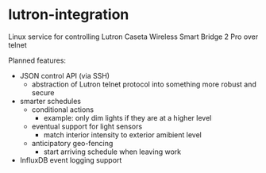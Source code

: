# lutron-integration
Linux service for controlling Lutron Caseta Wireless Smart Bridge 2 Pro over telnet

Planned features:
* JSON control API (via SSH)
  * abstraction of Lutron telnet protocol into something more robust and secure
* smarter schedules
  * conditional actions
    * example: only dim lights if they are at a higher level
  * eventual support for light sensors
    * match interior intensity to exterior amibient level
  * anticipatory geo-fencing
    * start arriving schedule when leaving work
* InfluxDB event logging support
